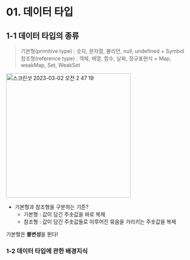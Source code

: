 # 01. 데이터 타입  

## 1-1 데이터 타입의 종류  
> 기본형(primitive type) : 숫자, 문자열, 불리언, null, undefined + Symbol  
> 참조형(reference type) : 객체, 배열, 함수, 날짜, 정규표현식 + Map, weakMap, Set, WeakSet  

<img width="337" alt="스크린샷 2023-03-02 오전 2 47 19" src="https://user-images.githubusercontent.com/101851472/222220561-73556082-0f8d-43ae-ab73-67672f439add.png">

- 기본형과 참조형을 구분하는 기준?
  - 기본형 : 값이 담긴 주솟값을 바로 복제 
  - 참조형 : 값이 담긴 주솟값들로 이루어진 묶음을 가리키는 주솟값을 복제  

기본형은 **불변성**을 뛴다!  

### 1-2 데이터 타입에 관한 배경지식  

